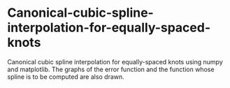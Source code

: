# Canonical-cubic-spline-interpolation-for-equally-spaced-knots
Canonical cubic spline interpolation for equally-spaced knots using numpy and matplotlib. The graphs of the error function and the function whose spline is to be computed are also drawn.
